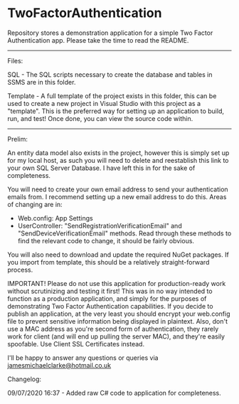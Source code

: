 # TwoFactorAuthentication
Repository stores a demonstration application for a simple Two Factor Authentication app. Please take the time to read the README.

----
Files:

SQL - The SQL scripts necessary to create the database and tables in SSMS are in this folder.

Template - A full template of the project exists in this folder, this can be used to create a new project in Visual Studio with this project as a "template". This is the preferred way for setting up an application to build, run, and test! Once done, you can view the source code within.

----
Prelim:

An entity data model also exists in the project, however this is simply set up for my local host, as such you will need to delete and reestablish this link to your own SQL Server Database. I have left this in for the sake of completeness.

You will need to create your own email address to send your authentication emails from. I recommend setting up a new email address to do this. Areas of changing are in:
- Web.config: App Settings
- UserController: "SendRegistrationVerificationEmail" and "SendDeviceVerificationEmail" methods. Read through these methods to find the relevant code to change, it should be fairly obvious.

You will also need to download and update the required NuGet packages. If you import from template, this should be a relatively straight-forward process.

IMPORTANT! Please do not use this application for production-ready work without scrutinizing and testing it first! This was in no way intended to function as a production application, and simply for the purposes of demonstrating Two Factor Authentication capabilities. If you decide to publish an application, at the very least you should encrypt your web.config file to prevent sensitive information being displayed in plaintext. Also, don't use a MAC address as you're second form of authentication, they rarely work for client (and will end up pulling the server MAC), and they're easily spoofable. Use Client SSL Certificates instead.

I'll be happy to answer any questions or queries via jamesmichaelclarke@hotmail.co.uk

Changelog:

09/07/2020 16:37 - Added raw C# code to application for completeness.
